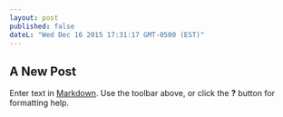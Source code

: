 ```yaml
---
layout: post
published: false
dateL: "Wed Dec 16 2015 17:31:17 GMT-0500 (EST)"
---
```


## A New Post

Enter text in [Markdown](http://daringfireball.net/projects/markdown/). Use the toolbar above, or click the **?** button for formatting help.
